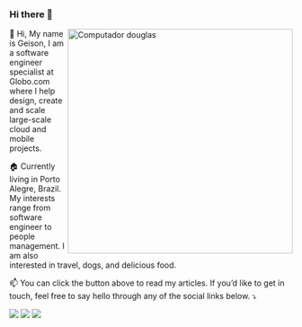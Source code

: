 ### Hi there 👋

<!--
**geisonfgf/geisonfgf** is a ✨ _special_ ✨ repository because its `README.md` (this file) appears on your GitHub profile.

Here are some ideas to get you started:

- 🔭 I’m currently working on ...
- 🌱 I’m currently learning ...
- 👯 I’m looking to collaborate on ...
- 🤔 I’m looking for help with ...
- 💬 Ask me about ...
- 📫 How to reach me: ...
- 😄 Pronouns: ...
- ⚡ Fun fact: ...
-->
<img src="https://raw.githubusercontent.com/MicaelliMedeiros/micaellimedeiros/master/image/computer-illustration.png" min-width="400px" max-width="400px" width="400px" align="right" alt="Computador douglas">

<p align="left">
  💼 Hi, My name is Geison, I am a software engineer specialist at Globo.com where I help design, create and scale large-scale cloud and mobile projects.
</p>
<p align="left">
  🏠 Currently living in Porto Alegre, Brazil. My interests range from software engineer to people management. I am also interested in travel, dogs, and delicious food.
</p>
<p align="left">
  📫 You can click the button above to read my articles. If you’d like to get in touch, feel free to say hello through any of the social links below. ⤵️
</p>

<p align="left">
  <a href="https://www.instagram.com/geisonfgf/" alt="Instagram">
  <img src="https://img.shields.io/badge/-Instagram-DF0174?style=for-the-badge&logo=instagram&logoColor=white&link=https://www.instagram.com/geisonfgf/"/></a>

  <a href="https://www.linkedin.com/in/geison-flores" alt="Linkedin">
  <img src="https://img.shields.io/badge/-Linkedin-0e76a8?style=for-the-badge&logo=Linkedin&logoColor=white&link=https://www.linkedin.com/in/geison-flores" /></a>

  <a href="https://www.facebook.com/geisonfgf/" alt="Facebook">
  <img src="https://img.shields.io/badge/-Facebook-3b5998?style=for-the-badge&logo=facebook&logoColor=white&link=https://www.facebook.com/geisonfgf/"/></a>
</p>

